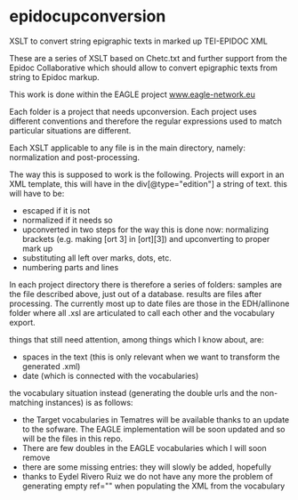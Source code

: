 epidocupconversion
==================

XSLT to convert string epigraphic texts in marked up TEI-EPIDOC XML


These are a series of XSLT based on Chetc.txt and further support from the Epidoc Collaborative which should allow to
convert epigraphic texts from string to Epidoc markup.

This work is done within the EAGLE project www.eagle-network.eu

Each folder is a project that needs upconversion.
Each project uses different conventions and therefore the regular expressions used to match particular situations are different.

Each XSLT applicable to any file is in the main directory, namely: normalization and post-processing.

The way this is supposed to work is the following.
Projects will export in an XML template, this will have in the div[@type="edition"] a string of text.
this will have to be:

- escaped if it is not
- normalized if it needs so
- upconverted in two steps for the way this is done now: normalizing brackets (e.g. making [ort 3] in [ort][3]) and upconverting to proper mark up
- substituting all left over marks, dots, etc.
- numbering parts and lines

In each project directory there is therefore a series of folders: samples are the file described above, just out of a database. 
results are files after processing.
The currently most up to date files are those in the EDH/allinone folder where all .xsl are articulated to call each other and the vocabulary export.

things that still need attention, among things which I know about, are: 
- spaces in the text (this is only relevant when we want to transform the generated .xml)
- date (which is connected with the vocabularies)

the vocabulary situation instead (generating the double urls and the non-matching instances) is as follows:
- the Target vocabularies in Tematres will be available thanks to an update to the sofware. The EAGLE implementation will be soon updated and so will be the files in this repo. 
- There are few doubles in the EAGLE vocabularies which I will soon remove
- there are some missing entries: they will slowly be added, hopefully
- thanks to Eydel Rivero Ruiz we do not have any more the problem of generating empty ref="" when populating the XML from the vocabulary

